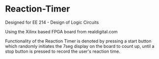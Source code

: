 # Reaction-Timer
Designed for EE 214 - Design of Logic Circuits

Using the Xilinx based FPGA board from realdigital.com

Functionality of the Reaction Timer is denoted by pressing a start button which randomly initiates the 7seg display on the board to count up, until a stop button is pressed to record the user's reaction time.
